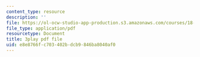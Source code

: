 ```yaml
---
content_type: resource
description: ''
file: https://ol-ocw-studio-app-production.s3.amazonaws.com/courses/18-01sc-single-variable-calculus-fall-2010/e8e8766fc703402bdcb9846ba8040af0_ed-rB3k_56U.pdf
file_type: application/pdf
resourcetype: Document
title: 3play pdf file
uid: e8e8766f-c703-402b-dcb9-846ba8040af0
---
```

